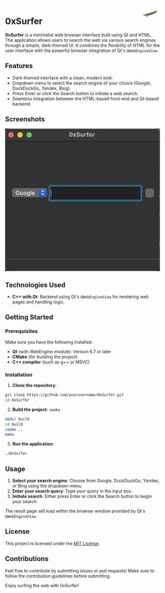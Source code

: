 <img src="res/icon.png" align=right width="64px"/>

# 0xSurfer

**0xSurfer** is a minimalist web browser interface built using Qt and HTML. The application allows users to search the 
web via various search engines through a simple, dark-themed UI. It combines the flexibility of HTML for the user 
interface with the powerful browser integration of Qt's `QWebEngineView`.

## Features

- Dark-themed interface with a clean, modern look.
- Dropdown menu to select the search engine of your choice (Google, DuckDuckGo, Yandex, Bing).
- Press Enter or click the Search button to initiate a web search.
- Seamless integration between the HTML-based front-end and Qt-based backend.

## Screenshots

![Starting Page](res/s1.png)

## Technologies Used

- **C++ with Qt**: Backend using Qt's `QWebEngineView` for rendering web pages and handling logic.

## Getting Started

### Prerequisites
Make sure you have the following installed:

- **Qt** (with WebEngine module): Version 6.7 or later
- **CMake** (for building the project)
- **C++ compiler** (such as g++ or MSVC)

### Installation
1. **Clone the repository**:
```bash
git clone https://github.com/yourusername/0xSurfer.git
cd 0xSurfer
```
2. **Build the project**:
`cmake`
```bash
mkdir build
cd build
cmake ..
make
```
3. **Run the application**:
```bash
./0xSurfer
```

## Usage
1. **Select your search engine**: Choose from Google, DuckDuckGo, Yandex, or Bing using the dropdown menu.
2. **Enter your search query**: Type your query in the input box.
3. **Initiate search**: Either press Enter or click the Search button to begin your search.

The result page will load within the browser window provided by Qt's `QWebEngineView`.

## License
This project is licensed under the [MIT License]().

## Contributions

Feel free to contribute by submitting issues or pull requests! Make sure to follow the contribution guidelines before submitting.

Enjoy surfing the web with 0xSurfer!

